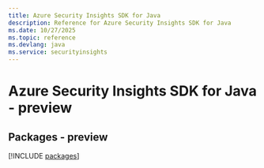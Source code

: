```yaml
---
title: Azure Security Insights SDK for Java
description: Reference for Azure Security Insights SDK for Java
ms.date: 10/27/2025
ms.topic: reference
ms.devlang: java
ms.service: securityinsights
---
```

# Azure Security Insights SDK for Java - preview
## Packages - preview
[!INCLUDE [packages](security-insights-index.md)]